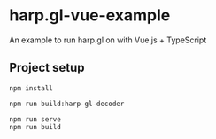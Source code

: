 # harp.gl-vue-example

An example to run harp.gl on with Vue.js + TypeScript

## Project setup

```
npm install
```

```
npm run build:harp-gl-decoder
```

```
npm run serve
npm run build
```